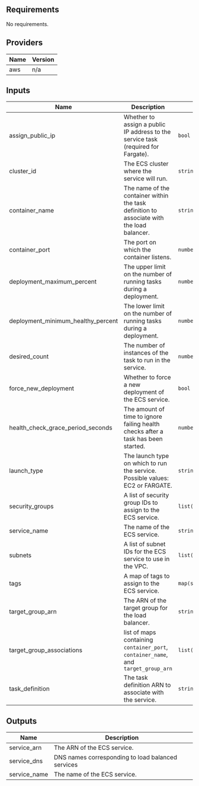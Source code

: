 ## Requirements

No requirements.

## Providers

| Name | Version |
|------|---------|
| aws | n/a |

## Inputs

| Name | Description | Type | Default | Required |
|------|-------------|------|---------|:--------:|
| assign\_public\_ip | Whether to assign a public IP address to the service task (required for Fargate). | `bool` | `false` | no |
| cluster\_id | The ECS cluster where the service will run. | `string` | n/a | yes |
| container\_name | The name of the container within the task definition to associate with the load balancer. | `string` | n/a | yes |
| container\_port | The port on which the container listens. | `number` | n/a | yes |
| deployment\_maximum\_percent | The upper limit on the number of running tasks during a deployment. | `number` | `200` | no |
| deployment\_minimum\_healthy\_percent | The lower limit on the number of running tasks during a deployment. | `number` | `100` | no |
| desired\_count | The number of instances of the task to run in the service. | `number` | `1` | no |
| force\_new\_deployment | Whether to force a new deployment of the ECS service. | `bool` | `false` | no |
| health\_check\_grace\_period\_seconds | The amount of time to ignore failing health checks after a task has been started. | `number` | `60` | no |
| launch\_type | The launch type on which to run the service. Possible values: EC2 or FARGATE. | `string` | n/a | yes |
| security\_groups | A list of security group IDs to assign to the ECS service. | `list(string)` | n/a | yes |
| service\_name | The name of the ECS service. | `string` | n/a | yes |
| subnets | A list of subnet IDs for the ECS service to use in the VPC. | `list(string)` | n/a | yes |
| tags | A map of tags to assign to the ECS service. | `map(string)` | `{}` | no |
| target\_group\_arn | The ARN of the target group for the load balancer. | `string` | `null` | no |
| target\_group\_associations | list of maps containing `container_port`, `container_name`, and `target_group_arn` | `list(map(string))` | `[]` | no |
| task\_definition | The task definition ARN to associate with the service. | `string` | n/a | yes |

## Outputs

| Name | Description |
|------|-------------|
| service\_arn | The ARN of the ECS service. |
| service\_dns | DNS names corresponding to load balanced services |
| service\_name | The name of the ECS service. |

